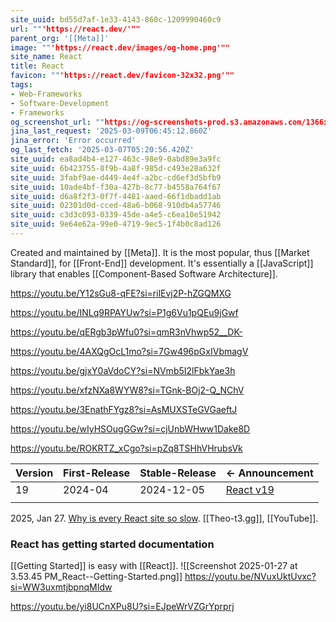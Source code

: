 ```yaml
---
site_uuid: bd55d7af-1e33-4143-860c-1209990460c9
url: ""'https://react.dev/'""
parent_org: '[[Meta]]'
image: ""'https://react.dev/images/og-home.png'""
site_name: React
title: React
favicon: ""'https://react.dev/favicon-32x32.png'""
tags:
- Web-Frameworks
- Software-Development
- Frameworks
og_screenshot_url: ""https://og-screenshots-prod.s3.amazonaws.com/1366x768/80/false/ddc6a11b6e0607cf0fced41dbc927d3f8e8cc05491223bb082beae0cd2b4bdef.jpeg""
jina_last_request: '2025-03-09T06:45:12.860Z'
jina_error: 'Error occurred'
og_last_fetch: '2025-03-07T05:20:56.420Z'
site_uuid: ea8ad4b4-e127-463c-98e9-0abd89e3a9fc
site_uuid: 6b423755-8f9b-4a8f-985d-c493e28a632f
site_uuid: 3fabf9ae-d449-4e4f-a2bc-cd6ef3d5bfb9
site_uuid: 10ade4bf-f30a-427b-8c77-b4558a764f67
site_uuid: d6a8f2f3-0f7f-4481-aaed-66f1dbadd1ab
site_uuid: 02301d0d-cced-48a6-b068-910db4a57746
site_uuid: c3d3c093-0339-45de-a4e5-c6ea10e51942
site_uuid: 9e64e62a-99e0-4719-9ec5-1f4b0c8ad126
---
```

Created and maintained by [[Meta]]. It is the most popular, thus [[Market Standard]], for [[Front-End]] development.  It's essentially a [[JavaScript]] library that enables [[Component-Based Software Architecture]]. 

https://youtu.be/Y12sGu8-qFE?si=rilEvj2P-hZGQMXG

https://youtu.be/INLq9RPAYUw?si=P1g6Vu1pQEu9jGwf

https://youtu.be/qERgb3pWfu0?si=qmR3nVhwp52__DK-

https://youtu.be/4AXQgOcL1mo?si=7Gw496pGxIVbmagV

https://youtu.be/gjxY0aVdoCY?si=NVmb5I2lFbkYae3h

https://youtu.be/xfzNXa8WYW8?si=TGnk-BOj2-Q_NChV

https://youtu.be/3EnathFYgz8?si=AsMUXSTeGVGaeftJ

https://youtu.be/wIyHSOugGGw?si=cjUnbWHww1Dake8D

https://youtu.be/ROKRTZ_xCgo?si=pZq8TSHhVHrubsVk

| Version | First-Release | Stable-Release | <- Announcement                                         |
| ------- | ------------- | -------------- | ------------------------------------------------------- |
| 19      | 2024-04       | 2024-12-05     | [React v19](https://react.dev/blog/2024/12/05/react-19) |
|         |               |                |                                                         |

2025, Jan 27. [Why is every React site so slow](https://youtu.be/INLq9RPAYUw?si=389e9LdY5eIxzAQV). [[Theo-t3.gg]], [[YouTube]].

### React has getting started documentation
[[Getting Started]] is easy with [[React]]. 
![[Screenshot 2025-01-27 at 3.53.45 PM_React--Getting-Started.png]]
https://youtu.be/NVuxUktUvxc?si=WW3uxmtjbpnqMIdw


https://youtu.be/yi8UCnXPu8U?si=EJpeWrVZGrYprprj
